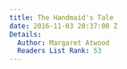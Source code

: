 ```yaml
---
title: The Handmaid's Tale
date: 2016-11-03 20:37:00 Z
Details:
  Author: Margaret Atwood
  Readers List Rank: 53
---
```


